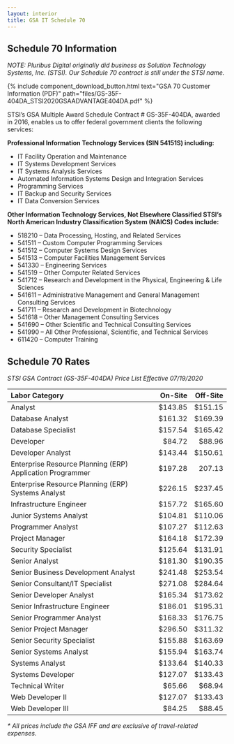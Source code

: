 ```yaml
---
layout: interior
title: GSA IT Schedule 70
---
```


## Schedule 70 Information

_NOTE: Pluribus Digital originally did business as Solution Technology Systems, Inc. (STSI). Our Schedule 70 contract is still under the STSI name._

{% include component_download_button.html
text="GSA 70 Customer Information (PDF)"
path="files/GS-35F-404DA_STSI2020GSAADVANTAGE404DA.pdf" %}

STSI’s GSA Multiple Award Schedule Contract # GS-35F-404DA, awarded in 2016, enables us to offer federal government clients the following services:

**Professional Information Technology Services (SIN 54151S) including:**

* IT Facility Operation and Maintenance
* IT Systems Development Services
* IT Systems Analysis Services
* Automated Information Systems Design and Integration Services
* Programming Services
* IT Backup and Security Services
* IT Data Conversion Services


**Other Information Technology Services, Not Elsewhere Classified STSI’s North American Industry Classification System (NAICS) Codes include:**

* 518210 – Data Processing, Hosting, and Related Services
* 541511 – Custom Computer Programming Services
* 541512 – Computer Systems Design Services
* 541513 – Computer Facilities Management Services
* 541330 – Engineering Services
* 541519 – Other Computer Related Services
* 541712 – Research and Development in the Physical, Engineering & Life Sciences
* 541611 – Administrative Management and General Management Consulting Services
* 541711 – Research and Development in Biotechnology
* 541618 – Other Management Consulting Services
* 541690 – Other Scientific and Technical Consulting Services
* 541990 – All Other Professional, Scientific, and Technical Services
* 611420 – Computer Training

## Schedule 70 Rates

_STSI GSA Contract (GS-35F-404DA) Price List Effective 07/19/2020_

| Labor Category | On-Site | Off-Site |
| :--- | ---: | ---: |
| Analyst | $143.85 | $151.15 |
| Database Analyst | $161.32 | $169.39 |
| Database Specialist | $157.54 | $165.42 |
| Developer | $84.72 | $88.96 |
| Developer Analyst | $143.44 | $150.61 |
| Enterprise Resource Planning (ERP) Application Programmer | $197.28 | 207.13 |
| Enterprise Resource Planning (ERP) Systems Analyst | $226.15 | $237.45 |
| Infrastructure Engineer | $157.72 | $165.60 |
| Junior Systems Analyst | $104.81 | $110.06 |
| Programmer Analyst | $107.27 | $112.63 |
| Project Manager | $164.18 | $172.39 |
| Security Specialist | $125.64 | $131.91 |
| Senior Analyst | $181.30 | $190.35 |
| Senior Business Development Analyst | $241.48 | $253.54 |
| Senior Consultant/IT Specialist | $271.08 | $284.64 |
| Senior Developer Analyst | $165.34 | $173.62 |
| Senior Infrastructure Engineer | $186.01 | $195.31 |
| Senior Programmer Analyst | $168.33 | $176.75 |
| Senior Project Manager | $296.50 | $311.32 |
| Senior Security Specialist | $155.88 | $163.69 |
| Senior Systems Analyst | $155.94 | $163.74 |
| Systems Analyst | $133.64 | $140.33 |
| Systems Developer | $127.07 | $133.43 |
| Technical Writer | $65.66 | $68.94 |
| Web Developer II | $127.07 | $133.43 |
| Web Developer III | $84.25 | $88.45 |

_* All prices include the GSA IFF and  are exclusive of travel-related expenses._